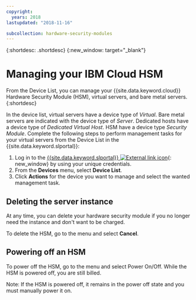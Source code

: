 ```yaml
---
copyright:
  years: 2018
lastupdated: "2018-11-16"

subcollection: hardware-security-modules
---
```


{:shortdesc: .shortdesc}
{:new_window: target="_blank"}

# Managing your IBM Cloud HSM

From the Device List, you can manage your {{site.data.keyword.cloud}} Hardware Security Module (HSM), virtual servers, and bare metal servers. 
{:shortdesc}

In the device list, virtual servers have a device type of *Virtual*. Bare metal servers are indicated with the device type of *Server*. Dedicated hosts have a device type of *Dedicated Virtual Host*. HSM have a device type *Security Module*. 
Complete the following steps to perform management tasks for your virtual servers from the Device List in the {{site.data.keyword.slportal}}:  
1. Log in to the [{{site.data.keyword.slportal}} ![External link icon](../../icons/launch-glyph.svg "External link icon")](https://control.softlayer.com/){: new_window} by using your unique credentials. 
2. From the **Devices** menu, select **Device List**.
3. Click **Actions** for the device you want to manage and select the wanted management task.

## Deleting the server instance

At any time, you can delete your hardware security module if you no longer need the instance and don't want to be charged.

To delete the HSM, go to the menu and select **Cancel**.

## Powering off an HSM

To power off the HSM, go to the menu and select Power On/Off. While the HSM is powered off, you are still billed.

Note: If the HSM is powered off, it remains in the power off state and you must manually power it on.
